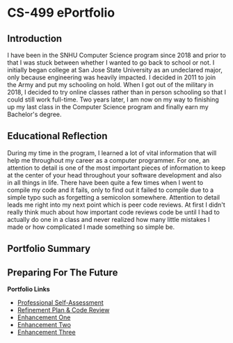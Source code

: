 # CS-499 ePortfolio

## Introduction

I have been in the SNHU Computer Science program since 2018 and prior to that I was stuck between whether I wanted to go back to school or not. I initially began college at San Jose State University as an undeclared major, only because engineering was heavily impacted. I decided in 2011 to join the Army and put my schooling on hold. When I got out of the military in 2018, I decided to try online classes rather than in person schooling so that I could still work full-time. Two years later, I am now on my way to finishing up my last class in the Computer Science program and finally earn my Bachelor's degree.

## Educational Reflection

During my time in the program, I learned a lot of vital information that will help me throughout my career as a computer programmer. For one, an attention to detail is one of the most important pieces of information to keep at the center of your head throughout your software development and also in all things in life. There have been quite a few times when I went to compile my code and it fails, only to find out it failed to compile due to a simple typo such as forgetting a semicolon somewhere. Attention to detail leads me right into my next point which is peer code reviews. At first I didn't really think much about how important code reviews code be until I had to actually do one in a class and never realized how many little mistakes I made or how complicated I made something so simple be. 

## Portfolio Summary


## Preparing For The Future


**Portfolio Links**<br>
* [Professional Self-Assessment](https://rdiaz053.github.io/CS-499/index.html)<br>
* [Refinement Plan & Code Review](https://rdiaz053.github.io/CS-499/CodeReview.html)<br>
* [Enhancement One](https://rdiaz053.github.io/CS-499/EnhancementOne.html)<br>
* [Enhancement Two](https://rdiaz053.github.io/CS-499/EnhancementTwo.html)<br>
* [Enhancement Three](https://rdiaz053.github.io/CS-499/EnhancementThree.html)
